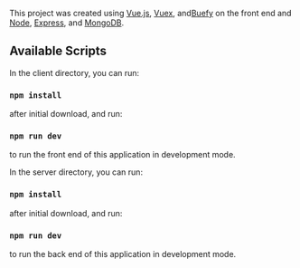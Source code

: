 This project was created using [Vue.js](https://vuejs.org/), [Vuex](https://vuex.vuejs.org/), and[Buefy](https://buefy.org/) on the front end and [Node](https://nodejs.org/en/), [Express](http://expressjs.com/), and [MongoDB](https://www.mongodb.com/).

## Available Scripts

In the client directory, you can run:

### `npm install`

after initial download, and run:

### `npm run dev`

to run the front end of this application in development mode.

In the server directory, you can run:

### `npm install`

after initial download, and run:

### `npm run dev`

to run the back end of this application in development mode.
